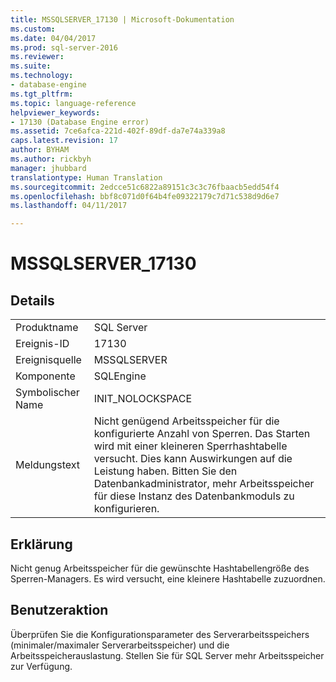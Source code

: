 ```yaml
---
title: MSSQLSERVER_17130 | Microsoft-Dokumentation
ms.custom: 
ms.date: 04/04/2017
ms.prod: sql-server-2016
ms.reviewer: 
ms.suite: 
ms.technology:
- database-engine
ms.tgt_pltfrm: 
ms.topic: language-reference
helpviewer_keywords:
- 17130 (Database Engine error)
ms.assetid: 7ce6afca-221d-402f-89df-da7e74a339a8
caps.latest.revision: 17
author: BYHAM
ms.author: rickbyh
manager: jhubbard
translationtype: Human Translation
ms.sourcegitcommit: 2edcce51c6822a89151c3c3c76fbaacb5edd54f4
ms.openlocfilehash: bbf8c071d0f64b4fe09322179c7d71c538d9d6e7
ms.lasthandoff: 04/11/2017

---
```

# <a name="mssqlserver17130"></a>MSSQLSERVER_17130
  
## <a name="details"></a>Details  
  
|||  
|-|-|  
|Produktname|SQL Server|  
|Ereignis-ID|17130|  
|Ereignisquelle|MSSQLSERVER|  
|Komponente|SQLEngine|  
|Symbolischer Name|INIT_NOLOCKSPACE|  
|Meldungstext|Nicht genügend Arbeitsspeicher für die konfigurierte Anzahl von Sperren. Das Starten wird mit einer kleineren Sperrhashtabelle versucht. Dies kann Auswirkungen auf die Leistung haben. Bitten Sie den Datenbankadministrator, mehr Arbeitsspeicher für diese Instanz des Datenbankmoduls zu konfigurieren.|  
  
## <a name="explanation"></a>Erklärung  
Nicht genug Arbeitsspeicher für die gewünschte Hashtabellengröße des Sperren-Managers.  Es wird versucht, eine kleinere Hashtabelle zuzuordnen.  
  
## <a name="user-action"></a>Benutzeraktion  
Überprüfen Sie die Konfigurationsparameter des Serverarbeitsspeichers (minimaler/maximaler Serverarbeitsspeicher) und die Arbeitsspeicherauslastung. Stellen Sie für SQL Server mehr Arbeitsspeicher zur Verfügung.  
  


